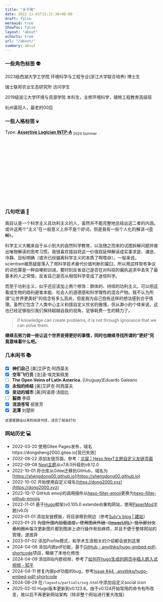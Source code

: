 ```yaml
---
title: "关于我"
date: 2022-11-01T15:31:30+08:00
draft: false
mermaid: true
ShowToc: false
layout: "about"
echarts: true
url: "/about/"
summary: about
---
```




### 一些角色标签 :alien:

2023级西湖大学工学院 环境科学与工程专业(浙江大学联合培养) 博士生

瑞士联邦农业生态研究所 访问学生

2019级浙江大学环境与资源学院 本科生，主修环境科学，辅修工程教育高级班

杭州富阳人，最老的00后



### 一些人格标签 :skull:

Type: [**Assertive Logician INTP-A**](https://www.16personalities.com/intp-personality)  <sub>2024 Summer</sub>


<!-- 为ECharts准备一个具备大小（宽高）的Dom -->
<div id="main" style="width: auto; height:200px;"></div>
<script type="text/javascript">
    // 基于准备好的dom，初始化echarts实例
    var myChart = echarts.init(document.getElementById('main'));
    // 指定图表的配置项和数据
    var option = {
        // title: {
        //     text: 'Assertive Logician (INTP-A)'
        // },
        tooltip: {},
        yAxis: [
          {
            data: ["Assertive", "Judging","Thinking","Intuitive","Extraverted"],
            axisTick: {show: false},
            axisLine: {show: false},
            axisLabel: {
              textStyle: {fontSize: 16},
            }
          },
          {
            data: ["Turbulent","Prospecting","Feeling","Observant","Introverted"],
            axisTick: {show: false},
            axisLine: {show: false},
            axisLabel: {
              textStyle: {fontSize: 16},
            }
          },
        ],
        xAxis: {show: false},
        grid: {
    	  left: '0',
          right: '0',
          bottom: '0',
          top: '0',
          containLabel: true
        },
        series: [
          {
            data: [
              {value: .61, itemStyle: {color: '#F25E62', borderRadius: 10}},
              {value: .43, itemStyle: {color: 'lightgrey', borderRadius: 10}},
              {value: .56, itemStyle: {color: '#33A474', borderRadius: 10}},
              {value: .66, itemStyle: {color: '#E4AE3A', borderRadius: 10}},
              {value: .21, itemStyle: {color: 'lightgrey', borderRadius: 10}},
            ],
            stack: 'x', type: 'bar', yAxisIndex: 0,  barWidth: '40%',
          },
          {
            data: [
              {value: .39, itemStyle: {color: 'lightgrey', borderRadius: 10}},
              {value: .57, itemStyle: {color: '#88619A', borderRadius: 10}},
              {value: .44, itemStyle: {color: 'lightgrey', borderRadius: 10}},
              {value: .34, itemStyle: {color: 'lightgrey', borderRadius: 10}},
              {value: .79, itemStyle: {color: '#4298B4', borderRadius: 10}},
            ],
            stack: 'x', type: 'bar', yAxisIndex: 1,  barWidth: '40%'
          },
          {
            type: "scatter", symbolSize: 20, 
            data: [
                {value: .61, itemStyle: {color: '#F25E62', borderColor: "white", borderWidth: 2, opacity: 1}},
                {value: .43, itemStyle: {color: '#88619A', borderColor: "white", borderWidth: 2, opacity: 1}},
                {value: .56, itemStyle: {color: '#33A474', borderColor: "white", borderWidth: 2, opacity: 1}},
                {value: .66, itemStyle: {color: '#E4AE3A', borderColor: "white", borderWidth: 2, opacity: 1}},
                {value: .21, itemStyle: {color: '#4298B4', borderColor: "white", borderWidth: 2, opacity: 1}},
            ]
          }
        ]
    };
    // 使用刚指定的配置项和数据显示图表。
    myChart.setOption(option);
</script>


### 几句呓语 :pill:

我自认是一个科学主义且功利主义的人，虽然并不能完整地总结出这二者的内涵。或许这两个“主义”在一般意义上并不是个好词，但是我有一些个人化的解读<s>（歪解）</s>。

科学主义大概来自于从小到大的自然科学教育，以及随之而来的试图拆解问题并做出唯物解读的思考习惯。我很喜欢擅自将这一价值观延伸解读成实事求是、谦逊、冷静、目标明确（或许已经偏离科学主义的本质了啊喂:sweat_smile:）。一般来说，scientism被质疑是落入了用科学技术替代价值判断的窠臼，所以用这样带有争议的词也算是一种自嘲和训诫，要时刻反省自己是否在对科技的偏执追求中丢失了最基本的人之常情，反省自己是否从相信科学变成了迷信科学。

而至于功利主义，似乎还应该加上两个修饰：群体的、持续的功利主义。可以把这看成生物的趋利避害本能、社会人的道德感和科学理性的混合产物。我不认为所谓“让世界更美好”的信念有多么高尚，但是我为自己抱有这样的想法感到合乎情理。虽然它包含了人类中心主义和擅自定义优劣的傲慢，但从渺小的个体来说，这也已经足够指引我们保持超越自我的视角，足够耗费一生的精力了。

> If knowledge can create problems, it is not through ignorance that we can solve them.

**继续去努力做一些让这个世界变得更好的事情​​，同时也继续寻找所谓的“更好”究竟意味着什么吧。**



### 几本闲书 :books:

- [x] **神们自己** [美]艾萨克·阿西莫夫
- [x] **空军飞行员** [法]圣·埃克絮佩里
- [ ] **The Open Veins of Latin America.** [Uruguay]Eduardo Galeano
- [x] **永恒的终结** [美]艾萨克·阿西莫夫
- [x] **变动的城市** [美]阿诺德·汤因比
- [ ] **翦商** 李硕
- [x] **流浪苍穹** 郝景芳
- [x] **泥潭** 刘楚昕

<sub>这里是建站以来的阅读书目，读完了就会打勾</sub>



### 网站历史 :computer:

- 2022-03-20    使用Gitee Pages发布，域名https://dongsheng2000.gitee.io[现已失效]
- 2022-08-22    添加友链页面，参考：[北宸 | Hexo NexT主题自定义友链页面](https://www.liaofuzhan.com/posts/1123041323.html)
- 2022-09-08    [Next主题](https://github.com/next-theme/hexo-theme-next)从v7.8.0升级到v8.12.0
- 2022-10-01    将仓库从Gitee迁移到GitHub，域名为[https://shengdong00.github.io](https://shengdong00.github.io)
- 2022-10-02    开始使用自定义域名[https://dong2000.xyz](https://dong2000.xyz)
- 2022-10-17    GitHub emoji的调用插件从[hexo-filter-emoji](https://github.com/theme-next/hexo-filter-emoji)更换为[hexo-filter-github-emojis](https://github.com/arturi/hexo-filter-github-emojis)
- 2022-11-01    基于[Hugo](https://gohugo.io/)框架(v0.105.0 extended)重构网站，使用[PaperMod](https://github.com/adityatelange/hugo-PaperMod)主题(v6.0)
- 2023-01-01    添加友链模板，将目录移到侧边（参考[Sulv's blog | 建站](https://www.sulvblog.cn/posts/blog/)）
- 2023-01-20    <s>为提升国内加载速度，使用图床外链（[ImageURL](https://www.imgurl.org/)）显示部分文章的图片</s>每次更新图片都到图床上进行操作有些麻烦，并且不便于整体网站的管理，遂放弃
- 2023-07-02    添加Profile模式，和学术生涯相关的介绍都会放到这里
- 2024-04-06    添加内嵌pdf功能，基于[GitHub - anvithks/hugo-embed-pdf-shortcode](https://github.com/anvithks/hugo-embed-pdf-shortcode)项目，略做了本地化修改
- 2024-04-09    添加B站内嵌视频，参考了[如何在hugo生成的网页中插入嵌入式视频 - 知乎](https://zhuanlan.zhihu.com/p/622866669)
- 2024-04-11    修复内嵌pdf功能的bug，参考[Issue #44 · anvithks/hugo-embed-pdf-shortcode](https://github.com/anvithks/hugo-embed-pdf-shortcode/issues/44)
- 2024-08-29    在`/layouts/partials/svg.html`中添加自定义social icon
- 2025-02-10    Hugo版本更新到v0.123.8。由于v0.124开始常用的命令有所改变，故以后不再更新网站架构（除非整个网站进行重大改版）